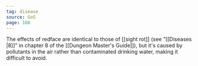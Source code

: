 ```yaml
---
tag: disease
source: GoS
page: 168
---
```


The effects of redface are identical to those of [[sight rot]] (see "[[Diseases \|8]]" in chapter 8 of the [[Dungeon Master's Guide]]), but it's caused by pollutants in the air rather than contaminated drinking water, making it difficult to avoid.




